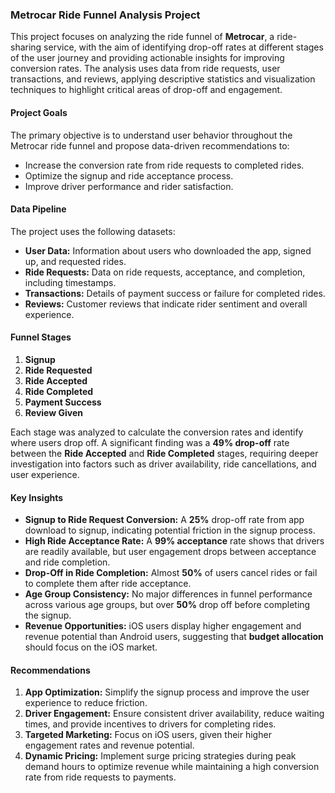 ### **Metrocar Ride Funnel Analysis Project**

This project focuses on analyzing the ride funnel of **Metrocar**, a ride-sharing service, with the aim of identifying drop-off rates at different stages of the user journey and providing actionable insights for improving conversion rates. The analysis uses data from ride requests, user transactions, and reviews, applying descriptive statistics and visualization techniques to highlight critical areas of drop-off and engagement.

#### **Project Goals**
The primary objective is to understand user behavior throughout the Metrocar ride funnel and propose data-driven recommendations to:
- Increase the conversion rate from ride requests to completed rides.
- Optimize the signup and ride acceptance process.
- Improve driver performance and rider satisfaction.

#### **Data Pipeline**
The project uses the following datasets:
- **User Data:** Information about users who downloaded the app, signed up, and requested rides.
- **Ride Requests:** Data on ride requests, acceptance, and completion, including timestamps.
- **Transactions:** Details of payment success or failure for completed rides.
- **Reviews:** Customer reviews that indicate rider sentiment and overall experience.

#### **Funnel Stages**
1. **Signup**
2. **Ride Requested**
3. **Ride Accepted**
4. **Ride Completed**
5. **Payment Success**
6. **Review Given**

Each stage was analyzed to calculate the conversion rates and identify where users drop off. A significant finding was a **49% drop-off** rate between the **Ride Accepted** and **Ride Completed** stages, requiring deeper investigation into factors such as driver availability, ride cancellations, and user experience.

#### **Key Insights**
- **Signup to Ride Request Conversion:** A **25%** drop-off rate from app download to signup, indicating potential friction in the signup process.
- **High Ride Acceptance Rate:** A **99% acceptance** rate shows that drivers are readily available, but user engagement drops between acceptance and ride completion.
- **Drop-Off in Ride Completion:** Almost **50%** of users cancel rides or fail to complete them after ride acceptance.
- **Age Group Consistency:** No major differences in funnel performance across various age groups, but over **50%** drop off before completing the signup.
- **Revenue Opportunities:** iOS users display higher engagement and revenue potential than Android users, suggesting that **budget allocation** should focus on the iOS market.

#### **Recommendations**
1. **App Optimization:** Simplify the signup process and improve the user experience to reduce friction.
2. **Driver Engagement:** Ensure consistent driver availability, reduce waiting times, and provide incentives to drivers for completing rides.
3. **Targeted Marketing:** Focus on iOS users, given their higher engagement rates and revenue potential.
4. **Dynamic Pricing:** Implement surge pricing strategies during peak demand hours to optimize revenue while maintaining a high conversion rate from ride requests to payments.
